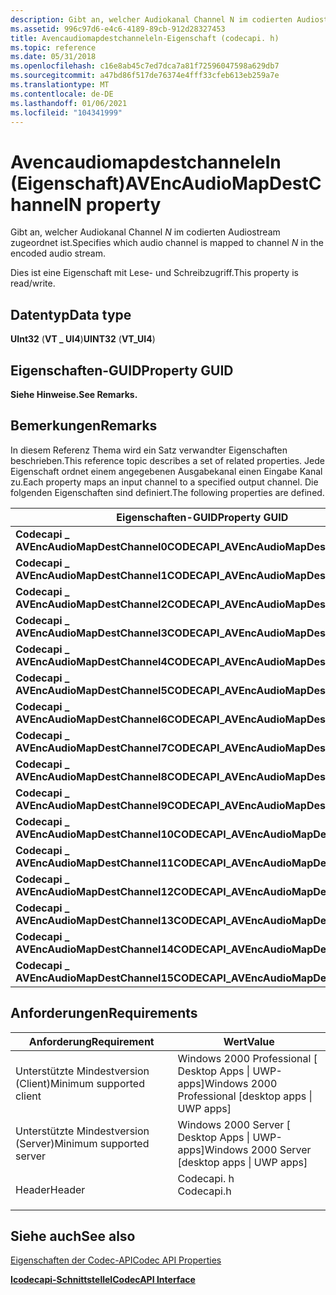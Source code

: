 ```yaml
---
description: Gibt an, welcher Audiokanal Channel N im codierten Audiostream zugeordnet ist.
ms.assetid: 996c97d6-e4c6-4189-89cb-912d28327453
title: Avencaudiomapdestchanneleln-Eigenschaft (codecapi. h)
ms.topic: reference
ms.date: 05/31/2018
ms.openlocfilehash: c16e8ab45c7ed7dca7a81f72596047598a629db7
ms.sourcegitcommit: a47bd86f517de76374e4fff33cfeb613eb259a7e
ms.translationtype: MT
ms.contentlocale: de-DE
ms.lasthandoff: 01/06/2021
ms.locfileid: "104341999"
---
```

# <a name="avencaudiomapdestchanneln-property"></a><span data-ttu-id="bb148-103">Avencaudiomapdestchanneleln (Eigenschaft)</span><span class="sxs-lookup"><span data-stu-id="bb148-103">AVEncAudioMapDestChannelN property</span></span>

<span data-ttu-id="bb148-104">Gibt an, welcher Audiokanal Channel *N* im codierten Audiostream zugeordnet ist.</span><span class="sxs-lookup"><span data-stu-id="bb148-104">Specifies which audio channel is mapped to channel *N* in the encoded audio stream.</span></span>

<span data-ttu-id="bb148-105">Dies ist eine Eigenschaft mit Lese- und Schreibzugriff.</span><span class="sxs-lookup"><span data-stu-id="bb148-105">This property is read/write.</span></span>

## <a name="data-type"></a><span data-ttu-id="bb148-106">Datentyp</span><span class="sxs-lookup"><span data-stu-id="bb148-106">Data type</span></span>

<span data-ttu-id="bb148-107">**UInt32** (**VT \_ UI4**)</span><span class="sxs-lookup"><span data-stu-id="bb148-107">**UINT32** (**VT\_UI4**)</span></span>

## <a name="property-guid"></a><span data-ttu-id="bb148-108">Eigenschaften-GUID</span><span class="sxs-lookup"><span data-stu-id="bb148-108">Property GUID</span></span>

<span data-ttu-id="bb148-109">**Siehe Hinweise.**</span><span class="sxs-lookup"><span data-stu-id="bb148-109">**See Remarks.**</span></span>

## <a name="remarks"></a><span data-ttu-id="bb148-110">Bemerkungen</span><span class="sxs-lookup"><span data-stu-id="bb148-110">Remarks</span></span>

<span data-ttu-id="bb148-111">In diesem Referenz Thema wird ein Satz verwandter Eigenschaften beschrieben.</span><span class="sxs-lookup"><span data-stu-id="bb148-111">This reference topic describes a set of related properties.</span></span> <span data-ttu-id="bb148-112">Jede Eigenschaft ordnet einem angegebenen Ausgabekanal einen Eingabe Kanal zu.</span><span class="sxs-lookup"><span data-stu-id="bb148-112">Each property maps an input channel to a specified output channel.</span></span> <span data-ttu-id="bb148-113">Die folgenden Eigenschaften sind definiert.</span><span class="sxs-lookup"><span data-stu-id="bb148-113">The following properties are defined.</span></span>



| <span data-ttu-id="bb148-114">Eigenschaften-GUID</span><span class="sxs-lookup"><span data-stu-id="bb148-114">Property GUID</span></span>                            | <span data-ttu-id="bb148-115">BESCHREIBUNG</span><span class="sxs-lookup"><span data-stu-id="bb148-115">Description</span></span>             |
|------------------------------------------|-------------------------|
| <span data-ttu-id="bb148-116">**Codecapi \_ AVEncAudioMapDestChannel0**</span><span class="sxs-lookup"><span data-stu-id="bb148-116">**CODECAPI\_AVEncAudioMapDestChannel0**</span></span>  | <span data-ttu-id="bb148-117">Zielchannel 0.</span><span class="sxs-lookup"><span data-stu-id="bb148-117">Destination channel 0.</span></span>  |
| <span data-ttu-id="bb148-118">**Codecapi \_ AVEncAudioMapDestChannel1**</span><span class="sxs-lookup"><span data-stu-id="bb148-118">**CODECAPI\_AVEncAudioMapDestChannel1**</span></span>  | <span data-ttu-id="bb148-119">Ziel Kanal 1.</span><span class="sxs-lookup"><span data-stu-id="bb148-119">Destination channel 1.</span></span>  |
| <span data-ttu-id="bb148-120">**Codecapi \_ AVEncAudioMapDestChannel2**</span><span class="sxs-lookup"><span data-stu-id="bb148-120">**CODECAPI\_AVEncAudioMapDestChannel2**</span></span>  | <span data-ttu-id="bb148-121">Zielchannel 2.</span><span class="sxs-lookup"><span data-stu-id="bb148-121">Destination channel 2.</span></span>  |
| <span data-ttu-id="bb148-122">**Codecapi \_ AVEncAudioMapDestChannel3**</span><span class="sxs-lookup"><span data-stu-id="bb148-122">**CODECAPI\_AVEncAudioMapDestChannel3**</span></span>  | <span data-ttu-id="bb148-123">Ziel Kanal 3.</span><span class="sxs-lookup"><span data-stu-id="bb148-123">Destination channel 3.</span></span>  |
| <span data-ttu-id="bb148-124">**Codecapi \_ AVEncAudioMapDestChannel4**</span><span class="sxs-lookup"><span data-stu-id="bb148-124">**CODECAPI\_AVEncAudioMapDestChannel4**</span></span>  | <span data-ttu-id="bb148-125">Zielchannel 4.</span><span class="sxs-lookup"><span data-stu-id="bb148-125">Destination channel 4.</span></span>  |
| <span data-ttu-id="bb148-126">**Codecapi \_ AVEncAudioMapDestChannel5**</span><span class="sxs-lookup"><span data-stu-id="bb148-126">**CODECAPI\_AVEncAudioMapDestChannel5**</span></span>  | <span data-ttu-id="bb148-127">Zielchannel 5.</span><span class="sxs-lookup"><span data-stu-id="bb148-127">Destination channel 5.</span></span>  |
| <span data-ttu-id="bb148-128">**Codecapi \_ AVEncAudioMapDestChannel6**</span><span class="sxs-lookup"><span data-stu-id="bb148-128">**CODECAPI\_AVEncAudioMapDestChannel6**</span></span>  | <span data-ttu-id="bb148-129">Ziel Kanal 6.</span><span class="sxs-lookup"><span data-stu-id="bb148-129">Destination channel 6.</span></span>  |
| <span data-ttu-id="bb148-130">**Codecapi \_ AVEncAudioMapDestChannel7**</span><span class="sxs-lookup"><span data-stu-id="bb148-130">**CODECAPI\_AVEncAudioMapDestChannel7**</span></span>  | <span data-ttu-id="bb148-131">Ziel Kanal 7.</span><span class="sxs-lookup"><span data-stu-id="bb148-131">Destination channel 7.</span></span>  |
| <span data-ttu-id="bb148-132">**Codecapi \_ AVEncAudioMapDestChannel8**</span><span class="sxs-lookup"><span data-stu-id="bb148-132">**CODECAPI\_AVEncAudioMapDestChannel8**</span></span>  | <span data-ttu-id="bb148-133">Zielchannel 8.</span><span class="sxs-lookup"><span data-stu-id="bb148-133">Destination channel 8.</span></span>  |
| <span data-ttu-id="bb148-134">**Codecapi \_ AVEncAudioMapDestChannel9**</span><span class="sxs-lookup"><span data-stu-id="bb148-134">**CODECAPI\_AVEncAudioMapDestChannel9**</span></span>  | <span data-ttu-id="bb148-135">Zielchannel 9.</span><span class="sxs-lookup"><span data-stu-id="bb148-135">Destination channel 9.</span></span>  |
| <span data-ttu-id="bb148-136">**Codecapi \_ AVEncAudioMapDestChannel10**</span><span class="sxs-lookup"><span data-stu-id="bb148-136">**CODECAPI\_AVEncAudioMapDestChannel10**</span></span> | <span data-ttu-id="bb148-137">Zielchannel 10.</span><span class="sxs-lookup"><span data-stu-id="bb148-137">Destination channel 10.</span></span> |
| <span data-ttu-id="bb148-138">**Codecapi \_ AVEncAudioMapDestChannel11**</span><span class="sxs-lookup"><span data-stu-id="bb148-138">**CODECAPI\_AVEncAudioMapDestChannel11**</span></span> | <span data-ttu-id="bb148-139">Ziel Kanal 11.</span><span class="sxs-lookup"><span data-stu-id="bb148-139">Destination channel 11.</span></span> |
| <span data-ttu-id="bb148-140">**Codecapi \_ AVEncAudioMapDestChannel12**</span><span class="sxs-lookup"><span data-stu-id="bb148-140">**CODECAPI\_AVEncAudioMapDestChannel12**</span></span> | <span data-ttu-id="bb148-141">Zielchannel 12.</span><span class="sxs-lookup"><span data-stu-id="bb148-141">Destination channel 12.</span></span> |
| <span data-ttu-id="bb148-142">**Codecapi \_ AVEncAudioMapDestChannel13**</span><span class="sxs-lookup"><span data-stu-id="bb148-142">**CODECAPI\_AVEncAudioMapDestChannel13**</span></span> | <span data-ttu-id="bb148-143">Zielchannel 13.</span><span class="sxs-lookup"><span data-stu-id="bb148-143">Destination channel 13.</span></span> |
| <span data-ttu-id="bb148-144">**Codecapi \_ AVEncAudioMapDestChannel14**</span><span class="sxs-lookup"><span data-stu-id="bb148-144">**CODECAPI\_AVEncAudioMapDestChannel14**</span></span> | <span data-ttu-id="bb148-145">Zielchannel 14.</span><span class="sxs-lookup"><span data-stu-id="bb148-145">Destination channel 14.</span></span> |
| <span data-ttu-id="bb148-146">**Codecapi \_ AVEncAudioMapDestChannel15**</span><span class="sxs-lookup"><span data-stu-id="bb148-146">**CODECAPI\_AVEncAudioMapDestChannel15**</span></span> | <span data-ttu-id="bb148-147">Zielchannel 15.</span><span class="sxs-lookup"><span data-stu-id="bb148-147">Destination channel 15.</span></span> |



 

## <a name="requirements"></a><span data-ttu-id="bb148-148">Anforderungen</span><span class="sxs-lookup"><span data-stu-id="bb148-148">Requirements</span></span>



| <span data-ttu-id="bb148-149">Anforderung</span><span class="sxs-lookup"><span data-stu-id="bb148-149">Requirement</span></span> | <span data-ttu-id="bb148-150">Wert</span><span class="sxs-lookup"><span data-stu-id="bb148-150">Value</span></span> |
|-------------------------------------|---------------------------------------------------------------------------------------|
| <span data-ttu-id="bb148-151">Unterstützte Mindestversion (Client)</span><span class="sxs-lookup"><span data-stu-id="bb148-151">Minimum supported client</span></span><br/> | <span data-ttu-id="bb148-152">Windows 2000 Professional \[ Desktop Apps \| UWP-apps\]</span><span class="sxs-lookup"><span data-stu-id="bb148-152">Windows 2000 Professional \[desktop apps \| UWP apps\]</span></span><br/>                     |
| <span data-ttu-id="bb148-153">Unterstützte Mindestversion (Server)</span><span class="sxs-lookup"><span data-stu-id="bb148-153">Minimum supported server</span></span><br/> | <span data-ttu-id="bb148-154">Windows 2000 Server \[ Desktop Apps \| UWP-apps\]</span><span class="sxs-lookup"><span data-stu-id="bb148-154">Windows 2000 Server \[desktop apps \| UWP apps\]</span></span><br/>                           |
| <span data-ttu-id="bb148-155">Header</span><span class="sxs-lookup"><span data-stu-id="bb148-155">Header</span></span><br/>                   | <dl> <span data-ttu-id="bb148-156"><dt>Codecapi. h</dt></span><span class="sxs-lookup"><span data-stu-id="bb148-156"><dt>Codecapi.h</dt></span></span> </dl> |



## <a name="see-also"></a><span data-ttu-id="bb148-157">Siehe auch</span><span class="sxs-lookup"><span data-stu-id="bb148-157">See also</span></span>

<dl> <dt>

[<span data-ttu-id="bb148-158">Eigenschaften der Codec-API</span><span class="sxs-lookup"><span data-stu-id="bb148-158">Codec API Properties</span></span>](codec-api-properties.md)
</dt> <dt>

[<span data-ttu-id="bb148-159">**Icodecapi-Schnittstelle**</span><span class="sxs-lookup"><span data-stu-id="bb148-159">**ICodecAPI Interface**</span></span>](/windows/desktop/api/Strmif/nn-strmif-icodecapi)
</dt> </dl>

 

 




